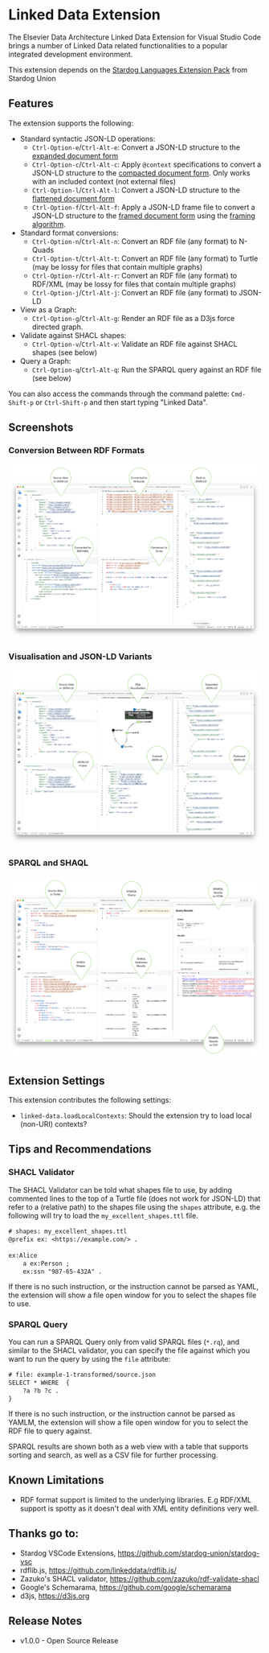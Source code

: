 # Linked Data Extension

The Elsevier Data Architecture Linked Data Extension for Visual Studio Code brings a number of Linked Data related functionalities to a popular integrated development environment.

This extension depends on the [Stardog Languages Extension Pack](https://marketplace.visualstudio.com/items?itemName=stardog-union.vscode-stardog-languages) from Stardog Union

## Features

The extension supports the following:

* Standard syntactic JSON-LD operations:
  * `Ctrl-Option-e`/`Ctrl-Alt-e`: Convert a JSON-LD structure to the [expanded document form](https://www.w3.org/TR/json-ld11/#expanded-document-form)
  * `Ctrl-Option-c`/`Ctrl-Alt-c`: Apply `@context` specifications to convert a JSON-LD structure to the [compacted document form](https://www.w3.org/TR/json-ld11/#compacted-document-form). Only works with an included context (not external files)
  * `Ctrl-Option-l`/`Ctrl-Alt-l`: Convert a JSON-LD structure to the [flattened document form](https://www.w3.org/TR/json-ld11/#flattened-document-form)
  * `Ctrl-Option-f`/`Ctrl-Alt-f`: Apply a JSON-LD frame file to convert a JSON-LD structure to the [framed document form](https://www.w3.org/TR/json-ld11/#framed-document-form) using the [framing algorithm](https://www.w3.org/TR/json-ld11-framing/).
* Standard format conversions:
  * `Ctrl-Option-n`/`Ctrl-Alt-n`: Convert an RDF file (any format) to N-Quads
  * `Ctrl-Option-t`/`Ctrl-Alt-t`: Convert an RDF file (any format) to Turtle (may be lossy for files that contain multiple graphs)
  * `Ctrl-Option-r`/`Ctrl-Alt-r`: Convert an RDF file (any format) to RDF/XML (may be lossy for files that contain multiple graphs)
  * `Ctrl-Option-j`/`Ctrl-Alt-j`: Convert an RDF file (any format) to JSON-LD
* View as a Graph:
  * `Ctrl-Option-g`/`Ctrl-Alt-g`: Render an RDF file as a D3js force directed graph.
* Validate against SHACL shapes:
  * `Ctrl-Option-v`/`Ctrl-Alt-v`: Validate an RDF file against SHACL shapes (see below)
* Query a Graph:
  * `Ctrl-Option-q`/`Ctrl-Alt-q`: Run the SPARQL query against an RDF file (see below)

You can also access the commands through the command palette: `Cmd-Shift-p` or `Ctrl-Shift-p` and then start typing "Linked Data".

## Screenshots

### Conversion Between RDF Formats

![RDF Formats](media/img/different_formats.png)

### Visualisation and JSON-LD Variants

![Visualization](media/img/jsonld_visualisation.png)

### SPARQL and SHAQL
![Querying and Validation](media/img/shacl_and_sparql.png)


## Extension Settings

This extension contributes the following settings:

* `linked-data.loadLocalContexts`: Should the extension try to load local (non-URI) contexts?

## Tips and Recommendations

### SHACL Validator
The SHACL Validator can be told what shapes file to use, by adding commented lines to the top of a Turtle file (does not work for JSON-LD) that refer to a (relative path) to the shapes file using the `shapes` attribute, e.g. the following will try to load the `my_excellent_shapes.ttl` file.

```
# shapes: my_excellent_shapes.ttl
@prefix ex: <https://example.com/> .

ex:Alice
	a ex:Person ;
	ex:ssn "987-65-432A" .
```

If there is no such instruction, or the instruction cannot be parsed as YAML, the extension will show a file open window for you to select the shapes file to use. 


### SPARQL Query
You can run a SPARQL Query only from valid SPARQL files (`*.rq`), and similar to the SHACL validator, you can specify the file against which you want to run the query by using the `file` attribute:

```
# file: example-1-transformed/source.json
SELECT * WHERE  {
    ?a ?b ?c .
}
```

If there is no such instruction, or the instruction cannot be parsed as YAMLM, the extension will show a file open window for you to select the RDF file to query against.

SPARQL results are shown both as a web view with a table that supports sorting and search, as well as a CSV file for further processing.

## Known Limitations

* RDF format support is limited to the underlying libraries. E.g RDF/XML support is spotty as it doesn't deal with XML entity definitions very well.

## Thanks go to:

* Stardog VSCode Extensions, <https://github.com/stardog-union/stardog-vsc>
* rdflib.js, <https://github.com/linkeddata/rdflib.js/>
* Zazuko's SHACL validator, <https://github.com/zazuko/rdf-validate-shacl>
* Google's Schemarama, <https://github.com/google/schemarama>
* d3js, <https://d3js.org>

## Release Notes

- v1.0.0 - Open Source Release